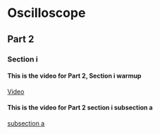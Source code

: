 # Oscilloscope

## Part 2
### Section i

####  This is the video for Part 2, Section i warmup
  
  [Video](https://imgur.com/a/ghAb5cp)

#### This is the video for Part 2 section i subsection a

  [subsection a](https://imgur.com/a/Rwbyp3r)
